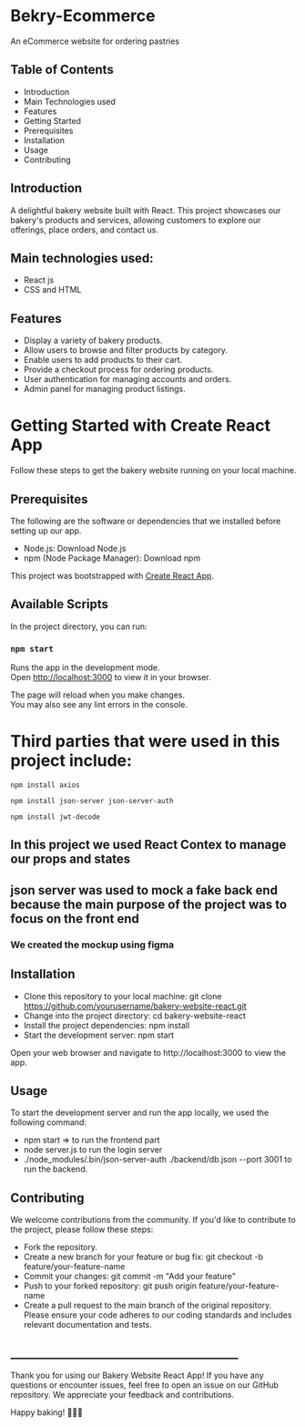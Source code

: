 # Bekry-Ecommerce
An eCommerce website for ordering pastries

## Table of Contents
* Introduction
* Main Technologies used
* Features
* Getting Started
* Prerequisites
* Installation
* Usage
* Contributing

## Introduction
A delightful bakery website built with React. This project showcases our bakery's products and services, allowing customers to explore our offerings, place orders, and contact us.

## Main technologies used:
* React js
* CSS and HTML

## Features
* Display a variety of bakery products.
* Allow users to browse and filter products by category.
* Enable users to add products to their cart.
* Provide a checkout process for ordering products.
* User authentication for managing accounts and orders.
* Admin panel for managing product listings.


# Getting Started with Create React App
Follow these steps to get the bakery website running on your local machine.

## Prerequisites
The following are the software or dependencies that we installed before setting up our app.
* Node.js: Download Node.js
* npm (Node Package Manager): Download npm


This project was bootstrapped with [Create React App](https://github.com/facebook/create-react-app).

## Available Scripts

In the project directory, you can run:

### `npm start`

Runs the app in the development mode.\
Open [http://localhost:3000](http://localhost:3000) to view it in your browser.

The page will reload when you make changes.\
You may also see any lint errors in the console.

# Third parties that were used in this project include:
```
npm install axios
```
```
npm install json-server json-server-auth
```
```
npm install jwt-decode
```

## In this project we used React Contex to manage our props and states
## json server was used to mock a fake back end because the main purpose of the project was to focus on the front end

### We created the mockup using figma

## Installation

* Clone this repository to your local machine:  git clone https://github.com/yourusername/bakery-website-react.git
* Change into the project directory:  cd bakery-website-react
* Install the project dependencies: npm install
* Start the development server: npm start

Open your web browser and navigate to http://localhost:3000 to view the app.

## Usage
To start the development server and run the app locally, we used the following command:
* npm start  => to run the frontend part
* node server.js  to run the login server
* ./node_modules/.bin/json-server-auth ./backend/db.json --port 3001  to run the backend.

## Contributing
We welcome contributions from the community. If you'd like to contribute to the project, please follow these steps:
* Fork the repository.
* Create a new branch for your feature or bug fix: git checkout -b feature/your-feature-name
* Commit your changes: git commit -m "Add your feature"
* Push to your forked repository: git push origin feature/your-feature-name
* Create a pull request to the main branch of the original repository.
Please ensure your code adheres to our coding standards and includes relevant documentation and tests.

## ________________________________________
Thank you for using our Bakery Website React App! If you have any questions or encounter issues, feel free to open an issue on our GitHub repository. We appreciate your feedback and contributions.

Happy baking! 🍰🍪🥖

